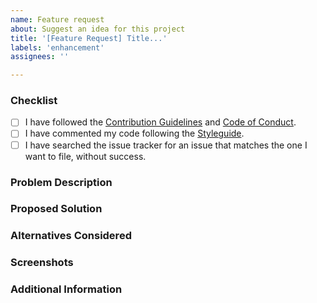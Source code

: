 ```yaml
---
name: Feature request
about: Suggest an idea for this project
title: '[Feature Request] Title...'
labels: 'enhancement'
assignees: ''

---
```

<!-- Fill in the relevant information below to help triage your issue. -->

### Checklist
<!-- Please ensure you've completed the following steps by replacing [ ] with [x] -->
* [ ] I have followed the [Contribution Guidelines](../blob/main/CONTRIBUTING.md) and [Code of Conduct](../blob/main/CODE_OF_CONDUCT.md).
* [ ] I have commented my code following the [Styleguide](../blob/main/STYLEGUIDE.md).
* [ ] I have searched the issue tracker for an issue that matches the one I want to file, without success.

### Problem Description
<!-- Is your feature request related to a problem? Please add a clear and concise description of what the problem is. -->

### Proposed Solution
<!-- Describe the solution you'd like in a clear and concise manner. -->

### Alternatives Considered
<!-- A clear and concise description of any alternative solutions or features you've considered. -->

### Screenshots
<!-- If appropriate or helpful. -->

### Additional Information
<!-- Add any other context about the problem here. -->
